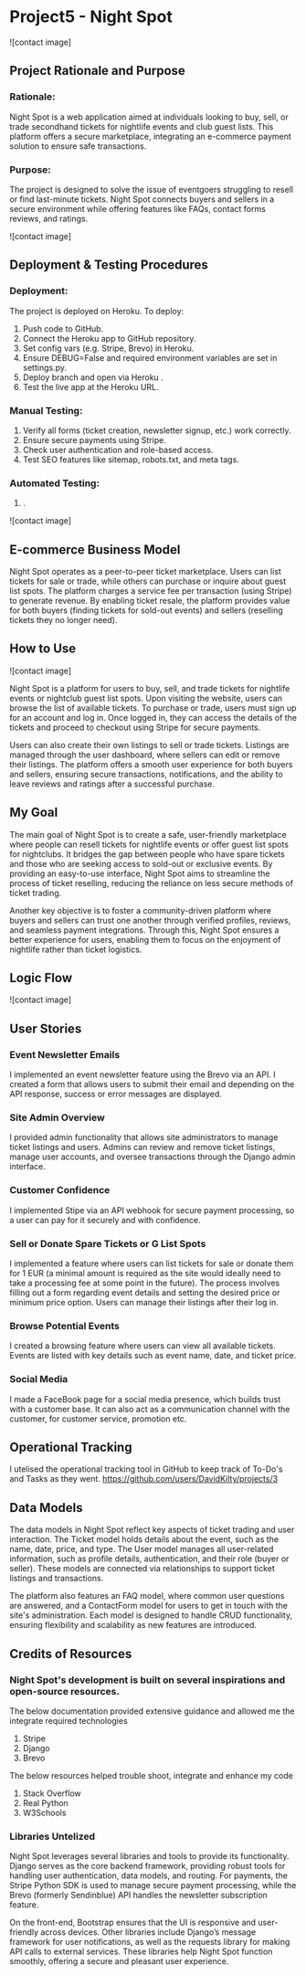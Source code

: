 # Project5 - Night Spot 

![contact image]

## Project Rationale and Purpose

### Rationale: 
 
 Night Spot is a web application aimed at individuals looking to buy, sell, or trade secondhand tickets for nightlife events and club guest lists. This platform offers a secure marketplace, integrating an e-commerce payment solution to ensure safe transactions. 

### Purpose: 
 The project is designed to solve the issue of eventgoers struggling to resell or find last-minute tickets. Night Spot connects buyers and sellers in a secure environment while offering features like FAQs, contact forms reviews, and ratings.

![contact image]

## Deployment & Testing Procedures
 
 ### Deployment: 
 The project is deployed on Heroku. To deploy:
  1. Push code to GitHub.
  2. Connect the Heroku app to GitHub repository.
  3. Set config vars (e.g. Stripe, Brevo) in Heroku.
  4. Ensure DEBUG=False and required environment variables are set in settings.py.
  5. Deploy branch and open via Heroku . 
  6. Test the live app at the Heroku URL.

  ### Manual Testing:
  1. Verify all forms (ticket creation, newsletter signup, etc.) work correctly.
  2. Ensure secure payments using Stripe.
  3. Check user authentication and role-based access.
  4. Test SEO features like sitemap, robots.txt, and meta tags.

 ### Automated Testing: 
  1. .

![contact image]

##  E-commerce Business Model

  Night Spot operates as a peer-to-peer ticket marketplace. Users can list tickets for sale or trade, while others can purchase or inquire about guest list spots. The platform charges a service fee per transaction (using Stripe) to generate revenue. By enabling ticket resale, the platform provides value for both buyers (finding tickets for sold-out events) and sellers (reselling tickets they no longer need).

## How to Use

![contact image]

 Night Spot is a platform for users to buy, sell, and trade tickets for nightlife events or nightclub guest list spots. Upon visiting the website, users can browse the list of available tickets. To purchase or trade, users must sign up for an account and log in. Once logged in, they can access the details of the tickets and proceed to checkout using Stripe for secure payments.

 Users can also create their own listings to sell or trade tickets. Listings are managed through the user dashboard, where sellers can edit or remove their listings. The platform offers a smooth user experience for both buyers and sellers, ensuring secure transactions, notifications, and the ability to leave reviews and ratings after a successful purchase.

## My Goal

 The main goal of Night Spot is to create a safe, user-friendly marketplace where people can resell tickets for nightlife events or offer guest list spots for nightclubs. It bridges the gap between people who have spare tickets and those who are seeking access to sold-out or exclusive events. By providing an easy-to-use interface, Night Spot aims to streamline the process of ticket reselling, reducing the reliance on less secure methods of ticket trading.

 Another key objective is to foster a community-driven platform where buyers and sellers can trust one another through verified profiles, reviews, and seamless payment integrations. Through this, Night Spot ensures a better experience for users, enabling them to focus on the enjoyment of nightlife rather than ticket logistics.

## Logic Flow

![contact image]

## User Stories 

### Event Newsletter Emails
 I implemented an event newsletter feature using the Brevo via an API. I created a form that allows users to submit their email and depending on the API response, success or error messages are displayed.

### Site Admin Overview
 I provided admin functionality that allows site administrators to manage ticket listings and users. Admins can review and remove ticket listings, manage user accounts, and oversee transactions through the Django admin interface.

### Customer Confidence
 I implemented Stipe via an API webhook for secure payment processing, so a user can pay for it securely and with confidence. 

### Sell or Donate Spare Tickets or G List Spots
 I implemented a feature where users can list tickets for sale or donate them for 1 EUR (a minimal amount is required as the site would ideally need to take a processing fee at some point in the future). The process involves filling out a form regarding event details and setting the desired price or minimum price option. Users can manage their listings after their log in.

### Browse Potential Events
 I created a browsing feature where users can view all available tickets. Events are listed with key details such as event name, date, and ticket price. 

### Social Media 
 I made a FaceBook page for a social media presence, which builds trust with a customer base. It can also act as a communication channel with the customer, for customer service, promotion etc. 

## Operational Tracking 

 I utelised the operational tracking tool in GitHub to keep track of To-Do's and Tasks as they went. 
 https://github.com/users/DavidKilty/projects/3

## Data Models 

 The data models in Night Spot reflect key aspects of ticket trading and user interaction. The Ticket model holds details about the event, such as the name, date, price, and type. The User model manages all user-related information, such as profile details, authentication, and their role (buyer or seller). These models are connected via relationships to support ticket listings and transactions.

 The platform also features an FAQ model, where common user questions are answered, and a ContactForm model for users to get in touch with the site's administration. Each model is designed to handle CRUD functionality, ensuring flexibility and scalability as new features are introduced.

## Credits of Resources 

### Night Spot's development is built on several inspirations and open-source resources. 

The below documentation provided extensive guidance and allowed me the integrate required technologies
 1. Stripe 
 2. Django  
 3. Brevo 

The below resources helped trouble shoot, integrate and enhance my code
 1. Stack Overflow 
 2. Real Python 
 3. W3Schools 
 

### Libraries Untelized 

 Night Spot leverages several libraries and tools to provide its functionality. Django serves as the core backend framework, providing robust tools for handling user authentication, data models, and routing. For payments, the Stripe Python SDK is used to manage secure payment processing, while the Brevo (formerly Sendinblue) API handles the newsletter subscription feature.

 On the front-end, Bootstrap ensures that the UI is responsive and user-friendly across devices. Other libraries include Django’s message framework for user notifications, as well as the requests library for making API calls to external services. These libraries help Night Spot function smoothly, offering a secure and pleasant user experience.